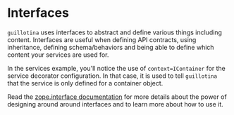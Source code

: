 # Interfaces

`guillotina` uses interfaces to abstract and define various things including
content. Interfaces are useful when defining API contracts, using inheritance,
defining schema/behaviors and being able to define which content your services
are used for.

In the services example, you'll notice the use of `context=IContainer` for the service
decorator configuration. In that case, it is used to tell `guillotina` that the
service is only defined for a container object.

Read the [zope.interface documentation](https://zopeinterface.readthedocs.io/en/latest/)
for more details about the power of designing around around interfaces
and to learn more about how to use it.
